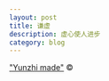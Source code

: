 ```yaml
---
layout: post
title: 谦虚
description: 虚心使人进步
category: blog
---
```






["Yunzhi made"](http://yunzhi.github.io) &copy;
